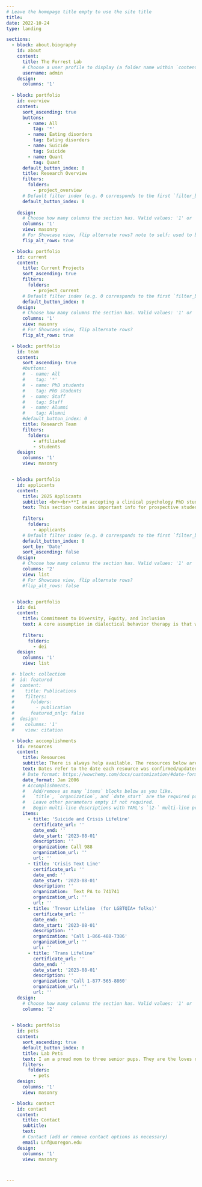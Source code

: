 ```yaml
---
# Leave the homepage title empty to use the site title
title:
date: 2022-10-24
type: landing

sections:
  - block: about.biography
    id: about
    content:
      title: The Forrest Lab
      # Choose a user profile to display (a folder name within `content/authors/`)
      username: admin
    design:
      columns: '1'
  
  - block: portfolio
    id: overview
    content:
      sort_ascending: true
      buttons:
        - name: All
          tag: '*'
        - name: Eating disorders
          tag: Eating disorders
        - name: Suicide
          tag: Suicide
        - name: Quant
          tag: Quant
      default_button_index: 0
      title: Research Overview
      filters:
        folders:
          - project_overview
      # Default filter index (e.g. 0 corresponds to the first `filter_button` instance below).
      default_button_index: 0
     
    design:
      # Choose how many columns the section has. Valid values: '1' or '2'.
      columns: '1'
      view: masonry
      # For Showcase view, flip alternate rows? note to self: used to be in showcase view
      flip_alt_rows: true

  - block: portfolio
    id: current
    content:
      title: Current Projects
      sort_ascending: true
      filters:
        folders:
          - project_current
      # Default filter index (e.g. 0 corresponds to the first `filter_button` instance below).
      default_button_index: 0
    design:
      # Choose how many columns the section has. Valid values: '1' or '2'.
      columns: '1'
      view: masonry
      # For Showcase view, flip alternate rows?
      flip_alt_rows: true

  - block: portfolio
    id: team
    content:
      sort_ascending: true
      #buttons:
      #  - name: All
      #    tag: '*'
      #  - name: PhD students
      #    tag: PhD students
      #  - name: Staff
      #    tag: Staff
      #  - name: Alumni
      #    tag: Alumni
      #default_button_index: 0
      title: Research Team
      filters:
        folders:
          - affiliated
          - students
    design:
      columns: '1'
      view: masonry


  - block: portfolio
    id: applicants
    content:
      title: 2025 Applicants
      subtitle: <br><br>**I am accepting a clinical psychology PhD student** to begin at the [University of Oregon](https://naturalsciences.uoregon.edu/psychology) in **Fall 2025** (meaning I'll review applications that are submitted 12/2024).
      text: This section contains important info for prospective students potentially interested in joning the lab. Start at the bottom and work your way up. For information on the University of Oregon's APA- and PCSAS-accredited clinical psychology PhD program, click [here](https://psychology.uoregon.edu/research/clinical-area).<br><br> Best of luck with the application process, and I genuinely look forward to reviewing your application! <br><br>
  
      filters:
        folders:
          - applicants
      # Default filter index (e.g. 0 corresponds to the first `filter_button` instance below).
      default_button_index: 0
      sort_by: 'Date'
      sort_ascending: false
    design:
      # Choose how many columns the section has. Valid values: '1' or '2'.
      columns: '2'
      view: list
      # For Showcase view, flip alternate rows?
      #flip_alt_rows: false  


  - block: portfolio
    id: dei
    content:
      title: Commitment to Diversity, Equity, and Inclusion
      text: A core assumption in dialectical behavior therapy is that we are all doing the best we can and yet “people need to do better, try harder, and be more motivated for change” (Linehan, 2015). This dialectical perspective summarizes my approach to incorporating diversity, equity, and inclusion into my research, teaching, and mentoring. <br><br>I am committed to studying and preventing suicidal thoughts and behaviors and eating disorders among minoritized groups (particularly LGBTQIA+ groups through an intersectional lens), with the goal of reducing suicide and eating disorder inequities. Once I arrive at UO, I am committed to creating partnerships with people with lived experience of suicide and eating disorders, to ensure that the research I'm leading is aligned with the needs of the communities I'm intending to serve. <br><br>In my teaching and mentoring, I am committed to participating in and facilitating discussions about privilege, power, and oppression. I am further committed to translating conversations into actions to be better allies. <br><br>Diverse perspectives benefit the entire field of psychological science. As such, I believe that the field of psychology as a whole must do better to ensure the training of individuals with identities that have been historically excluded from the field (e.g., BIPOC, LGBTQIA+). <br><br>I am committed to always being the best ally I can, and always learning and practicing to be better.
      
      filters:
        folders:
          - dei
    design:
      columns: '1'
      view: list

  #- block: collection
  #  id: featured
  #  content:
  #    title: Publications
  #    filters:
  #      folders:
  #        - publication
  #      featured_only: false
  #  design:
  #    columns: '1'
  #    view: citation

  - block: accomplishments
    id: resources
    content:
      title: Resources
      subtitle: There is always help available. The resources below are available 24 hours a day, 7 days a week, 365 days a year.
      text: Dates refer to the date each resource was confirmed/updated.
      # Date format: https://wowchemy.com/docs/customization/#date-format
      date_format: Jan 2006
      # Accomplishments.
      #   Add/remove as many `items` blocks below as you like.
      #   `title`, `organization`, and `date_start` are the required parameters.
      #   Leave other parameters empty if not required.
      #   Begin multi-line descriptions with YAML's `|2-` multi-line prefix.
      items:
        - title: 'Suicide and Crisis Lifeline'
          certificate_url: ''
          date_end: ''
          date_start: '2023-08-01'
          description: ''
          organization: Call 988
          organization_url: ''
          url: ''
        - title: 'Crisis Text Line'
          certificate_url: ''
          date_end: ''
          date_start: '2023-08-01'
          description: ''
          organization:  Text PA to 741741
          organization_url: ''
          url: ''
        - title: 'Trevor Lifeline  (for LGBTQIA+ folks)'
          certificate_url: ''
          date_end: ''
          date_start: '2023-08-01'
          description: ''
          organization: 'Call 1-866-488-7386'
          organization_url: ''
          url: ''
        - title: 'Trans Lifeline'
          certificate_url: ''
          date_end: ''
          date_start: '2023-08-01'
          description: ''
          organization: 'Call 1-877-565-8860'
          organization_url: ''
          url: ''  
    design:
      # Choose how many columns the section has. Valid values: '1' or '2'.
      columns: '2'
 

  - block: portfolio
    id: pets
    content:
      sort_ascending: true
      default_button_index: 0
      title: Lab Pets
      text: I am a proud mom to three senior pups. They are the loves of my life and a major source of my daily positive emotions. Click on the pictures to learn more about each pup. <br><br>I commit to regularly updating this page with students' pets, because who doesn't need more pictures of cute animals in their lives?!<br><br>
      filters:
        folders:
          - pets
    design:
      columns: '1'
      view: masonry

  - block: contact
    id: contact
    content:
      title: Contact
      subtitle:
      text: 
      # Contact (add or remove contact options as necessary)
      email: Lnf@uoregon.edu
    design:
      columns: '1'
      view: masonry



---
```

